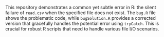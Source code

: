 This repository demonstrates a common yet subtle error in R: the silent failure of `read.csv` when the specified file does not exist.  The `bug.R` file shows the problematic code, while `bugSolution.R` provides a corrected version that gracefully handles the potential error using `tryCatch`. This is crucial for robust R scripts that need to handle various file I/O scenarios.